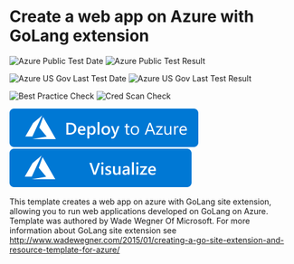# Create a web app on Azure with GoLang extension

![Azure Public Test Date](https://azurequickstartsservice.blob.core.windows.net/badges/101-webapp-with-golang/PublicLastTestDate.svg)
![Azure Public Test Result](https://azurequickstartsservice.blob.core.windows.net/badges/101-webapp-with-golang/PublicDeployment.svg)

![Azure US Gov Last Test Date](https://azurequickstartsservice.blob.core.windows.net/badges/101-webapp-with-golang/FairfaxLastTestDate.svg)
![Azure US Gov Last Test Result](https://azurequickstartsservice.blob.core.windows.net/badges/101-webapp-with-golang/FairfaxDeployment.svg)

![Best Practice Check](https://azurequickstartsservice.blob.core.windows.net/badges/101-webapp-with-golang/BestPracticeResult.svg)
![Cred Scan Check](https://azurequickstartsservice.blob.core.windows.net/badges/101-webapp-with-golang/CredScanResult.svg)

[![Deploy To Azure](https://raw.githubusercontent.com/Azure/azure-quickstart-templates/master/1-CONTRIBUTION-GUIDE/images/deploytoazure.svg?sanitize=true)]("https://portal.azure.com/#create/Microsoft.Template/uri/https%3A%2F%2Fraw.githubusercontent.com%2FAzure%2Fazure-quickstart-templates%2Fmaster%2F101-webapp-with-golang%2Fazuredeploy.json")  [![Visualize](https://raw.githubusercontent.com/Azure/azure-quickstart-templates/master/1-CONTRIBUTION-GUIDE/images/visualizebutton.svg?sanitize=true)]("http://armviz.io/#/?load=https%3A%2F%2Fraw.githubusercontent.com%2FAzure%2Fazure-quickstart-templates%2Fmaster%2F101-webapp-with-golang%2Fazuredeploy.json")
    


    


This template creates a web app on azure with GoLang site extension, allowing you to run web applications developed on GoLang on Azure. Template was authored by Wade Wegner Of Microsoft. For more information about GoLang site extension see http://www.wadewegner.com/2015/01/creating-a-go-site-extension-and-resource-template-for-azure/

